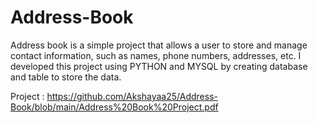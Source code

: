 # Address-Book

Address book is a simple project that allows a user to store and manage contact information, such as names, phone numbers, addresses, etc. I developed this project using PYTHON and MYSQL by creating database and table to store the data.

Project : https://github.com/Akshayaa25/Address-Book/blob/main/Address%20Book%20Project.pdf
